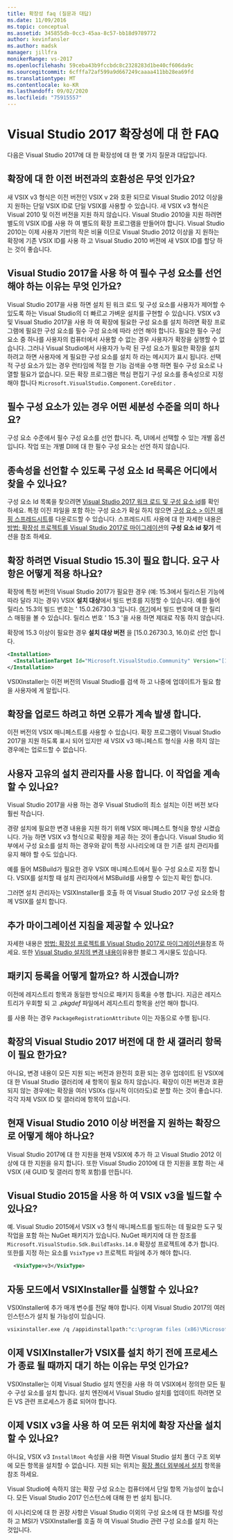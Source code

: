```yaml
---
title: 확장성 faq (질문과 대답)
ms.date: 11/09/2016
ms.topic: conceptual
ms.assetid: 345855db-0cc3-45aa-8c57-bb18d9789772
author: kevinfansler
ms.author: madsk
manager: jillfra
monikerRange: vs-2017
ms.openlocfilehash: 59ceba43b9fccbdc8c2328283d1be40cf606da9c
ms.sourcegitcommit: 6cfffa72af599a9d667249caaaa411bb28ea69fd
ms.translationtype: MT
ms.contentlocale: ko-KR
ms.lasthandoff: 09/02/2020
ms.locfileid: "75915557"
---
```

# <a name="faq-for-visual-studio-2017-extensibility"></a>Visual Studio 2017 확장성에 대 한 FAQ

다음은 Visual Studio 2017에 대 한 확장성에 대 한 몇 가지 질문과 대답입니다.

## <a name="what-is-the-backwards-compatibility-story-for-extensions"></a>확장에 대 한 이전 버전과의 호환성은 무엇 인가요?

새 VSIX v3 형식은 이전 버전인 VSIX v 2와 호환 되므로 Visual Studio 2012 이상을 지 원하는 단일 VSIX ID로 단일 VSIX를 사용할 수 있습니다. 새 VSIX v3 형식은 Visual 2010 및 이전 버전을 지원 하지 않습니다. Visual Studio 2010을 지원 하려면 별도의 VSIX ID를 사용 하 여 별도의 확장 프로그램을 만들어야 합니다. Visual Studio 2010는 이제 사용자 기반의 작은 비율 이므로 Visual Studio 2012 이상을 지 원하는 확장에 기존 VSIX ID를 사용 하 고 Visual Studio 2010 버전에 새 VSIX ID를 할당 하는 것이 좋습니다.

## <a name="why-do-i-need-to-declare-prerequisites-with-visual-studio-2017"></a>Visual Studio 2017을 사용 하 여 필수 구성 요소를 선언 해야 하는 이유는 무엇 인가요?

Visual Studio 2017을 사용 하면 설치 된 워크 로드 및 구성 요소를 사용자가 제어할 수 있도록 하는 Visual Studio의 더 빠르고 가벼운 설치를 구현할 수 있습니다. VSIX v3 및 Visual Studio 2017을 사용 하 여 확장에 필요한 구성 요소를 설치 하려면 확장 프로그램에 필요한 구성 요소를 필수 구성 요소에 따라 선언 해야 합니다. 필요한 필수 구성 요소 중 하나를 사용자의 컴퓨터에서 사용할 수 없는 경우 사용자가 확장을 실행할 수 없습니다. 그러나 Visual Studio에서 사용자가 누락 된 구성 요소가 필요한 확장을 설치 하려고 하면 사용자에 게 필요한 구성 요소를 설치 하 라는 메시지가 표시 됩니다. 선택적 구성 요소가 있는 경우 런타임에 적절 한 기능 검색을 수행 하면 필수 구성 요소로 나열할 필요가 없습니다. 모든 확장 프로그램은 핵심 편집기 구성 요소를 종속성으로 지정 해야 합니다 `Microsoft.VisualStudio.Component.CoreEditor` .

## <a name="when-you-say-prerequisite-what-level-of-granularity-do-you-mean"></a>필수 구성 요소가 있는 경우 어떤 세분성 수준을 의미 하나요?

구성 요소 수준에서 필수 구성 요소를 선언 합니다. 즉, UI에서 선택할 수 있는 개별 옵션입니다. 작업 또는 개별 Dll에 대 한 필수 구성 요소는 선언 하지 않습니다.

## <a name="where-do-i-find-a-list-of-component-ids-so-i-can-declare-dependencies"></a>종속성을 선언할 수 있도록 구성 요소 Id 목록은 어디에서 찾을 수 있나요?

구성 요소 Id 목록을 찾으려면 [Visual Studio 2017 워크 로드 및 구성 요소 id](/visualstudio/install/workload-and-component-ids?view=vs-2019)를 확인 하세요. 특정 이진 파일을 포함 하는 구성 요소가 확실 하지 않으면 [구성 요소 > 이진 매핑 스프레드시트](https://aka.ms/vs2017componentid-binaries)를 다운로드할 수 있습니다. 스프레드시트 사용에 대 한 자세한 내용은 [방법: 확장성 프로젝트를 Visual Studio 2017로 마이그레이션](how-to-migrate-extensibility-projects-to-visual-studio-2017.md)의 **구성 요소 id 찾기** 섹션을 참조 하세요.

## <a name="my-extension-requires-visual-studio-153-how-do-i-enforce-that-requirement"></a>확장 하려면 Visual Studio 15.3이 필요 합니다. 요구 사항은 어떻게 적용 하나요?

확장에 특정 버전의 Visual Studio 2017가 필요한 경우 (예: 15.3에서 릴리스된 기능에 따라 달라 지는 경우) VSIX **설치 대상**에서 빌드 번호를 지정할 수 있습니다. 예를 들어 릴리스 15.3의 빌드 번호는 ' 15.0.26730.3 '입니다. [여기](../install/visual-studio-build-numbers-and-release-dates.md)에서 빌드 번호에 대 한 릴리스 매핑을 볼 수 있습니다. 릴리스 번호 ' 15.3 '을 사용 하면 제대로 작동 하지 않습니다.

확장에 15.3 이상이 필요한 경우 **설치 대상 버전** 을 [15.0.26730.3, 16.0)로 선언 합니다.

```xml
<Installation>
  <InstallationTarget Id="Microsoft.VisualStudio.Community" Version="[15.0.26730.3, 16.0)" />
</Installation>
```

VSIXInstaller는 이전 버전의 Visual Studio를 검색 하 고 나중에 업데이트가 필요 함을 사용자에 게 알립니다.

## <a name="i-keep-getting-an-error-when-i-try-to-upload-my-extension"></a>확장을 업로드 하려고 하면 오류가 계속 발생 합니다.

이전 버전의 VSIX 매니페스트를 사용할 수 있습니다. 확장 프로그램이 Visual Studio 2017을 지원 하도록 표시 되어 있지만 새 VSIX v3 매니페스트 형식을 사용 하지 않는 경우에는 업로드할 수 없습니다.

## <a name="i-use-my-own-installer-can-i-continue-to-do-that"></a>사용자 고유의 설치 관리자를 사용 합니다. 이 작업을 계속할 수 있나요?

Visual Studio 2017을 사용 하는 경우 Visual Studio의 최소 설치는 이전 버전 보다 훨씬 작습니다.

경량 설치에 필요한 변경 내용을 지원 하기 위해 VSIX 매니페스트 형식을 향상 시켰습니다. 가능 하면 VSIX v3 형식으로 확장을 제공 하는 것이 좋습니다. Visual Studio 외부에서 구성 요소를 설치 하는 경우와 같이 특정 시나리오에 대 한 기존 설치 관리자를 유지 해야 할 수도 있습니다.

예를 들어 MSBuild가 필요한 경우 VSIX 매니페스트에서 필수 구성 요소로 지정 합니다. VSIX를 설치할 때 설치 관리자에서 MSBuild를 사용할 수 있는지 확인 합니다.

그러면 설치 관리자는 VSIXInstaller를 호출 하 여 Visual Studio 2017 구성 요소와 함께 VSIX를 설치 합니다.

## <a name="can-you-give-me-more-migration-guidance"></a>추가 마이그레이션 지침을 제공할 수 있나요?

자세한 내용은 [방법: 확장성 프로젝트를 Visual Studio 2017로 마이그레이션을](how-to-migrate-extensibility-projects-to-visual-studio-2017.md)참조 하세요. 또한 [Visual Studio 설치의 변경 내용이](https://devblogs.microsoft.com/setup/changes-to-visual-studio-15-setup/)유용한 블로그 게시물도 있습니다.

## <a name="how-do-i-do-package-registration"></a>패키지 등록을 어떻게 할까요? 하 시겠습니까?

이전에 레지스트리 항목과 동일한 방식으로 패키지 등록을 수행 합니다. 지금은 레지스트리가 우회할 되 고 *.pkgdef* 파일에서 레지스트리 항목을 선언 해야 합니다.

를 사용 하는 경우 `PackageRegistrationAttribute` 이는 자동으로 수행 됩니다.

## <a name="will-i-need-a-new-gallery-entry-for-the-visual-studio-2017-version-of-my-extension"></a>확장의 Visual Studio 2017 버전에 대 한 새 갤러리 항목이 필요 한가요?

아니요, 변경 내용이 모든 지원 되는 버전과 완전히 호환 되는 경우 업데이트 된 VSIX에 대 한 Visual Studio 갤러리에 새 항목이 필요 하지 않습니다. 확장이 이전 버전과 호환 되지 않는 경우에는 확장을 여러 VSIXs (일시적 이더라도)로 분할 하는 것이 좋습니다. 각각 자체 VSIX ID 및 갤러리에 항목이 있습니다.

## <a name="what-should-i-do-with-my-extension-that-currently-supports-visual-studio-2010-and-later"></a>현재 Visual Studio 2010 이상 버전을 지 원하는 확장으로 어떻게 해야 하나요?

Visual Studio 2017에 대 한 지원을 현재 VSIX에 추가 하 고 Visual Studio 2012 이상에 대 한 지원을 유지 합니다. 또한 Visual Studio 2010에 대 한 지원을 포함 하는 새 VSIX (새 GUID 및 갤러리 항목 포함)를 만듭니다.

## <a name="can-i-build-a-vsix-v3-with-visual-studio-2015"></a>Visual Studio 2015을 사용 하 여 VSIX v3을 빌드할 수 있나요?

예. Visual Studio 2015에서 VSIX v3 형식 매니페스트를 빌드하는 데 필요한 도구 및 작업을 포함 하는 NuGet 패키지가 있습니다. NuGet 패키지에 대 한 참조를 `Microsoft.VisualStudio.Sdk.BuildTasks.14.0` 확장성 프로젝트에 추가 합니다. 또한를 지정 하는 요소를 `VsixType` `v3` 프로젝트 파일에 추가 해야 합니다.

```xml
  <VsixType>v3</VsixType>
```

## <a name="can-i-run-the-vsixinstaller-in-quiet-mode"></a>자동 모드에서 VSIXInstaller를 실행할 수 있나요?

VSIXInstaller에 추가 매개 변수를 전달 해야 합니다. 이제 Visual Studio 2017의 여러 인스턴스가 설치 될 가능성이 있습니다.

```bash
vsixinstaller.exe /q /appidinstallpath:"c:\program files (x86)\Microsoft Visual Studio\2017\Enterprise\Common7\IDE\devenv.exe" /appidname:"Visual Studio" /logFile:<path to log file> /skuName:Enterprise /skuVersion:15.0.25810.0 "KendoUI.Mvc.VSPackage.vsix"
```

## <a name="why-does-the-vsixinstaller-now-wait-for-processes-to-exit-before-installing-the-vsix"></a>이제 VSIXInstaller가 VSIX를 설치 하기 전에 프로세스가 종료 될 때까지 대기 하는 이유는 무엇 인가요?

VSIXInstaller는 이제 Visual Studio 설치 엔진을 사용 하 여 VSIX에서 정의한 모든 필수 구성 요소를 설치 합니다. 설치 엔진에서 Visual Studio 설치를 업데이트 하려면 모든 VS 관련 프로세스가 종료 되어야 합니다.

## <a name="can-i-now-install-my-extension-assets-to-any-location-with-vsix-v3"></a>이제 VSIX v3을 사용 하 여 모든 위치에 확장 자산을 설치할 수 있나요?

아니요, VSIX v3 `InstallRoot` 속성을 사용 하면 Visual Studio 설치 폴더 구조 외부에 모든 항목을 설치할 수 없습니다. 지원 되는 위치는 [확장 폴더 외부에서 설치](set-install-root.md) 항목을 참조 하세요.

Visual Studio에 속하지 않는 확장 구성 요소는 컴퓨터에서 단일 항목 가능성이 높습니다. 모든 Visual Studio 2017 인스턴스에 대해 한 번 설치 됩니다.

이 시나리오에 대 한 권장 사항은 Visual Studio 이외의 구성 요소에 대 한 MSI를 작성 하 고 MSI가 VSIXInstaller를 호출 하 여 Visual Studio 관련 구성 요소를 설치 하는 것입니다.
